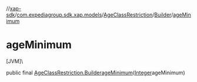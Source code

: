 //[xap-sdk](../../../../index.md)/[com.expediagroup.sdk.xap.models](../../index.md)/[AgeClassRestriction](../index.md)/[Builder](index.md)/[ageMinimum](age-minimum.md)

# ageMinimum

[JVM]\

public final [AgeClassRestriction.Builder](index.md)[ageMinimum](age-minimum.md)([Integer](https://docs.oracle.com/javase/8/docs/api/java/lang/Integer.html)ageMinimum)
